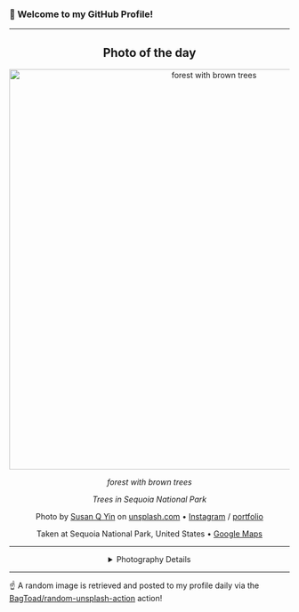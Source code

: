 ### 👋 Welcome to my GitHub Profile!

----
<div align="center">

## Photo of the day
  
  <a href="https://unsplash.com/photos/forest-with-brown-trees-_Mu6-0cwyEU"><img width="720" src="https://images.unsplash.com/photo-1461397821064-32d6b3c91b9f?crop=entropy&cs=tinysrgb&fit=max&fm=jpg&ixid=M3w1OTQ0OTd8MHwxfHJhbmRvbXx8fHx8fHx8fDE3NDM5MTk3NTR8&ixlib=rb-4.0.3&q=80&w=1080" alt="forest with brown trees"></a>
  
  <em>forest with brown trees</em>
  
  <em>Trees in Sequoia National Park</em>

  Photo by [Susan Q Yin](https://www.syinq.fyi/) on [unsplash.com](https://unsplash.com/) • [Instagram](https://instagram.com/syinq) / [portfolio](https://www.syinq.fyi/)
  
  Taken at Sequoia National Park, United States • [Google Maps](https://www.google.com/maps/search/?api=1&query=36.4863668,-118.5657516)
  
  ---
  
<details>
<summary>Photography Details</summary>
  
| Parameter     | Value |
| ------------- | ----- |
| Camera Model  | DMC-GX7 |
| Exposure Time | 1/1600 |
| Aperture      | 4.1 |
| Focal Length  | 20.0 |
| ISO           | 200 |
| Location      | Sequoia National Park, United States (United States) |
| Coordinates   | Latitude 36.4863668, Longitude -118.5657516 |

</details>

</div>

----

☝️ A random image is retrieved and posted to my profile daily via the [BagToad/random-unsplash-action](https://github.com/BagToad/random-unsplash-action) action!
